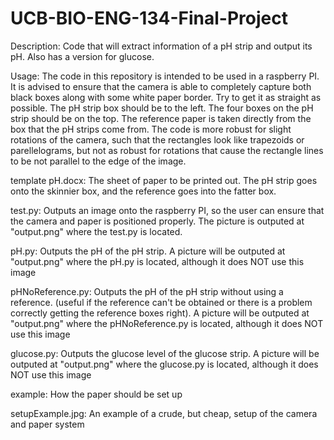 # UCB-BIO-ENG-134-Final-Project

Description: Code that will extract information of a pH strip and output its pH. Also has a version for glucose.

Usage: The code in this repository is intended to be used in a raspberry PI. It is advised to ensure that the camera is able to completely capture both black boxes along with some white paper border. Try to get it as straight as possible. The pH strip box should be to the left. The four boxes on the pH strip should be on the top. The reference paper is taken directly from the box that the pH strips come from.
The code is more robust for slight rotations of the camera, such that the rectangles look like trapezoids or parellelograms, but not as robust for rotations that cause the rectangle lines to be not parallel to the edge of the image.

template pH.docx: The sheet of paper to be printed out. The pH strip goes onto the skinnier box, and the reference goes into the fatter box.

test.py: Outputs an image onto the raspberry PI, so the user can ensure that the camera and paper is positioned properly. The picture is outputed at "output.png" where the test.py is located.

pH.py: Outputs the pH of the pH strip. A picture will be outputed at "output.png" where the pH.py is located, although it does NOT use this image

pHNoReference.py: Outputs the pH of the pH strip without using a reference. (useful if the reference can't be obtained or there is a problem correctly getting the reference boxes right). A picture will be outputed at "output.png" where the pHNoReference.py is located, although it does NOT use this image

glucose.py: Outputs the glucose level of the glucose strip. A picture will be outputed at "output.png" where the glucose.py is located, although it does NOT use this image

example: How the paper should be set up

setupExample.jpg: An example of a crude, but cheap, setup of the camera and paper system
